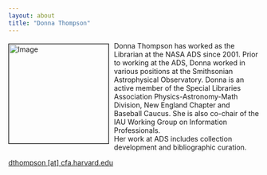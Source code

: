 ```yaml
---
layout: about
title: "Donna Thompson"
---
```


<img src="{{ site.baseurl }}/about/img/ads_logo.png" height="200" width="200" alt="Image" style="float: left; margin: 4px 10px 0px 0px; border: 1px solid #000000;">

Donna Thompson has worked as the Librarian at the NASA ADS since 2001.  Prior to working at the ADS, Donna worked in various positions at the Smithsonian Astrophysical Observatory. Donna is an active member of the Special Libraries Association Physics-Astronomy-Math Division, New England Chapter and Baseball Caucus.  She is also co-chair of the IAU Working Group on Information Professionals.  
Her work at ADS includes collection development and bibliographic curation.  

[dthompson [at] cfa.harvard.edu](mailto:dthompson@cfa.harvard.edu)
